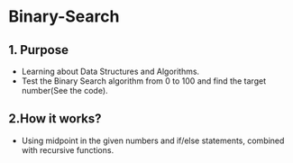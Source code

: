 # Binary-Search
## 1. Purpose
- Learning about Data Structures and Algorithms.
- Test the Binary Search algorithm from 0 to 100 and find the target number(See the code).
## 2.How it works?
- Using midpoint in the given numbers and if/else statements, combined with recursive functions.
